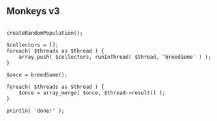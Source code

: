 ## Monkeys v3

<pre class="fragment"><code data-trim lang="javascript">
createRandomPopulation();

$collectors = [];
foreach( $threads as $thread ) {
	array_push( $collectors, runInThread( $thread, 'breedSome' ) );
}

$once = breedSome();

foreach( $threads as $thread ) {
    $once = array_merge( $once, $thread->result() );
}

println( 'done!' );
</code></pre>
